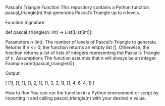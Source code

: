 Pascal’s Triangle Function
This repository contains a Python function pascal_triangle(n) that generates Pascal’s Triangle up to n levels.

Function Signature

def pascal_triangle(n: int) -> List[List[int]]:

Parameters
n (int): The number of levels of Pascal’s Triangle to generate.
Returns
If n <= 0, the function returns an empty list [].
Otherwise, the function returns a list of lists of integers representing the Pascal’s Triangle of n.
Assumptions
The function assumes that n will always be an integer.
Example
print(pascal_triangle(5))

Output:

[
 [1],
 [1, 1],
 [1, 2, 1],
 [1, 3, 3, 1],
 [1, 4, 6, 4, 1]
]

How to Run
You can run the function in a Python environment or script by importing it and calling pascal_triangle(n) with your desired n value.
